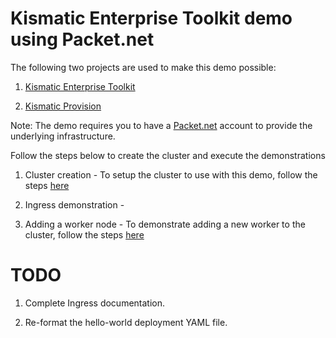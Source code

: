 # Kismatic Enterprise Toolkit demo using Packet.net

The following two projects are used to make this demo possible:

1. [Kismatic Enterprise Toolkit](https://github.com/apprenda/kismatic)

2. [Kismatic Provision](https://github.com/apprenda/kismatic-provision)

Note: The demo requires you to have a [Packet.net](https://www.packet.net/) account to provide the underlying infrastructure.

Follow the steps below to create the cluster and execute the demonstrations

1. Cluster creation - To setup the cluster to use with this demo, follow the steps [here](docs/local-machine-setup.md)

2. Ingress demonstration -

3. Adding a worker node - To demonstrate adding a new worker to the cluster, follow the steps [here](docs/adding-a-worker-node.md)

# TODO

1. Complete Ingress documentation.

2. Re-format the hello-world deployment YAML file.